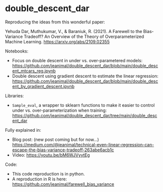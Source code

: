 # double_descent_dar

Reproducing the ideas from this wonderful paper:

Yehuda Dar, Muthukumar, V., & Baraniuk, R. (2021). A Farewell to the
Bias-Variance Tradeoff? An Overview of the Theory of Overparameterized
Machine Learning. https://arxiv.org/abs/2109.02355

Notebooks:
- Focus on double descent in under vs. over-parametered models: https://github.com/jeanimal/double_descent_dar/blob/main/double_descent_mtcars_reg.ipynb
- Double descent using gradient descent to estimate the linear regression: https://github.com/jeanimal/double_descent_dar/blob/main/double_descent_by_gradient_descent.ipynb

Libraries:
- `Sample_eval`, a wrapper to sklearn functions to make it easier to control under vs. over-parameterization when training: https://github.com/jeanimal/double_descent_dar/tree/main/double_descent_dar 

Fully explained in:

- Blog post: (new post coming but for now...)
  https://medium.com/@jeanimal/technical-even-linear-regression-can-escape-the-bias-variance-tradeoff-263abe6acb1c
- Video: https://youtu.be/bM6WJVyytEg

Code:

- This code reproduction is in python.
- A reproduction in R is here:
  https://github.com/jeanimal/farewell_bias_variance
